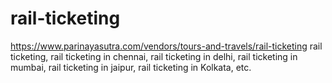 # rail-ticketing
https://www.parinayasutra.com/vendors/tours-and-travels/rail-ticketing rail ticketing, rail ticketing in chennai, rail ticketing in delhi, rail ticketing in mumbai, rail ticketing in jaipur, rail ticketing in Kolkata, etc.
